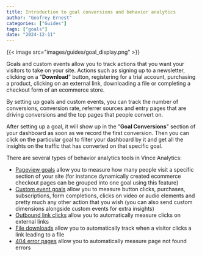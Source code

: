 ```yaml
---
title: Introduction to goal conversions and behavior analytics
author: "Geofrey Ernest"
categories: ["Guides"]
tags: ["goals"]
date: "2024-12-11"
---
```


<!--more-->

{{< image src="images/guides/goal_display.png" >}}

Goals and custom events allow you to track actions that you want your visitors to take on your site. Actions such as signing up to a newsletter, clicking on a "**Download**" button, registering for a trial account, purchasing a product, clicking on an external link, downloading a file or completing a checkout form of an ecommerce store.

By setting up goals and custom events, you can track the number of conversions, conversion rate, referrer sources and entry pages that are driving conversions and the top pages that people convert on.

After setting up a goal, it will show up in the "**Goal Conversions**" section of your dashboard as soon as we record the first conversion. Then you can click on the particular goal to filter your dashboard by it and get all the insights on the traffic that has converted on that specific goal.

There are several types of behavior analytics tools in Vince Analytics:

* [Pageview goals](/blog/goals-pageview) allow you to measure how many people visit a specific section of your site (for instance dynamically created ecommerce checkout pages can be grouped into one goal using this feature)
* [Custom event goals](/blog/goals-custom-event) allow you to measure button clicks, purchases, subscriptions, form completions, clicks on video or audio elements and pretty much any other action that you wish (you can also send custom dimensions alongside custom events for extra insights)
* [Outbound link clicks](/blog/goals-outbound-links) allow you to automatically measure clicks on external links
* [File downloads](/blog/goals-file-downloads) allow you to automatically track when a visitor clicks a link leading to a file
* [404 error pages](/blog/goals-404) allow you to automatically measure page not found errors
